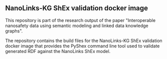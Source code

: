 ## NanoLinks-KG ShEx validation docker image

This repository is part of the research output of the paper "Interoperable nanosafety data using semantic modeling and linked data knowledge graphs".

The repository contains the build files for the NanoLinks-KG ShEx validation docker image that provides the PyShex command line tool used to validate generated RDF against the NanoLinks ShEx model.